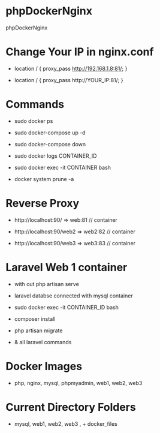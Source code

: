 # phpDockerNginx
phpDockerNginx

# Change Your IP in nginx.conf

- location / { proxy_pass  http://192.168.1.8:81/; }

- location / { proxy_pass  http://YOUR_IP:81/; }

# Commands

- sudo docker ps

- sudo docker-compose up -d

- sudo docker-compose down

- sudo docker logs CONTAINER_ID

- sudo docker exec -it CONTAINER bash

- docker system prune -a 

# Reverse Proxy

- http://localhost:90/ => web:81 // container

- http://localhost:90/web2 => web2:82 // container

- http://localhost:90/web3 => web3:83 // container

# Laravel Web 1 container

- with out php artisan serve

- laravel databse connected with mysql container

- sudo docker exec -it CONTAINER_ID bash

- composer install

- php artisan migrate

- & all laravel commands

# Docker Images

- php, nginx, mysql, phpmyadmin, web1, web2, web3

# Current Directory Folders

- mysql, web1, web2, web3 , + docker_files